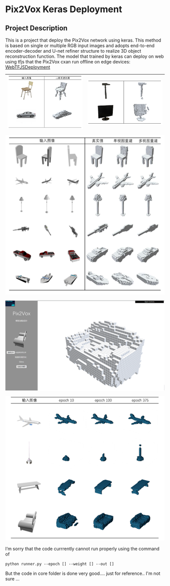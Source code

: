 

# Pix2Vox Keras Deployment

## Project Description

This is a project that deploy the Pix2Vox network using keras. This method is based on single or multiple RGB input images and adopts end-to-end encoder-decoder and U-net refiner structure to realize 3D object reconstruction function. The model that trained by keras can deploy on web using tfjs that the Pix2Vox cxan run offline on edge devices: [WebTFJSDeployment](WebTFJSDeployment/readme.md)

| ![example1](essay/example1.png) | ![example2](essay/example2.png) |
| ------------------------------- | ------------------------------- |

<img src="essay/showexample.png" alt="showexample" style="zoom: 50%;" />

![pic](WebTFJSDeployment/media/pic.png)

<img src="essay/epochchange.png" alt="showexample"  />



I‘m sorry that the code currrently cannot run properly using the command of 

```
python runner.py --epoch [] --weight [] --out []
```

But the code in core folder is done very good.... just for reference.. I'm not sure ...

 

